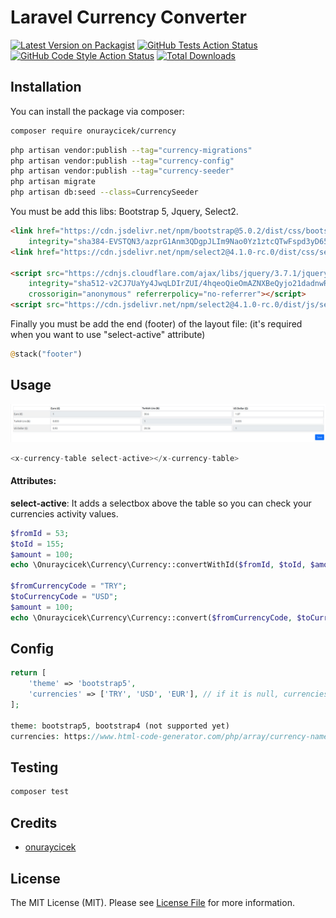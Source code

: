 # Laravel Currency Converter

[![Latest Version on Packagist](https://img.shields.io/packagist/v/onuraycicek/currency.svg?style=flat-square)](https://packagist.org/packages/onuraycicek/currency)
[![GitHub Tests Action Status](https://img.shields.io/github/actions/workflow/status/onuraycicek/currency/run-tests.yml?branch=main&label=tests&style=flat-square)](https://github.com/onuraycicek/currency/actions?query=workflow%3Arun-tests+branch%3Amain)
[![GitHub Code Style Action Status](https://img.shields.io/github/actions/workflow/status/onuraycicek/currency/fix-php-code-style-issues.yml?branch=main&label=code%20style&style=flat-square)](https://github.com/onuraycicek/currency/actions?query=workflow%3A"Fix+PHP+code+style+issues"+branch%3Amain)
[![Total Downloads](https://img.shields.io/packagist/dt/onuraycicek/currency.svg?style=flat-square)](https://packagist.org/packages/onuraycicek/currency)

## Installation

You can install the package via composer:

```bash
composer require onuraycicek/currency
```

```bash
php artisan vendor:publish --tag="currency-migrations"
php artisan vendor:publish --tag="currency-config"
php artisan vendor:publish --tag="currency-seeder"
php artisan migrate
php artisan db:seed --class=CurrencySeeder
```

You must be add this libs: Bootstrap 5, Jquery, Select2.

```html
<link href="https://cdn.jsdelivr.net/npm/bootstrap@5.0.2/dist/css/bootstrap.min.css" rel="stylesheet"
    integrity="sha384-EVSTQN3/azprG1Anm3QDgpJLIm9Nao0Yz1ztcQTwFspd3yD65VohhpuuCOmLASjC" crossorigin="anonymous">
<link href="https://cdn.jsdelivr.net/npm/select2@4.1.0-rc.0/dist/css/select2.min.css" rel="stylesheet" />

<script src="https://cdnjs.cloudflare.com/ajax/libs/jquery/3.7.1/jquery.min.js"
    integrity="sha512-v2CJ7UaYy4JwqLDIrZUI/4hqeoQieOmAZNXBeQyjo21dadnwR+8ZaIJVT8EE2iyI61OV8e6M8PP2/4hpQINQ/g=="
    crossorigin="anonymous" referrerpolicy="no-referrer"></script>
<script src="https://cdn.jsdelivr.net/npm/select2@4.1.0-rc.0/dist/js/select2.min.js"></script>
```

Finally you must be add the end (footer) of the layout file: (it's required when you want to use "select-active" attribute)
```php
@stack("footer")
```

## Usage

![Alt text](assets/preview.jpg)

```php
<x-currency-table select-active></x-currency-table>
```

#### **Attributes:**

__select-active__: It adds a selectbox above the table so you can check your currencies activity values.

```php
$fromId = 53;
$toId = 155;
$amount = 100;
echo \Onuraycicek\Currency\Currency::convertWithId($fromId, $toId, $amount);

$fromCurrencyCode = "TRY";
$toCurrencyCode = "USD";
$amount = 100;
echo \Onuraycicek\Currency\Currency::convert($fromCurrencyCode, $toCurrencyCode, $amount);
```

## Config

```php
return [
    'theme' => 'bootstrap5',
    'currencies' => ['TRY', 'USD', 'EUR'], // if it is null, currencies with status 1 will be shown. -> ('currencies' => null)
];

theme: bootstrap5, bootstrap4 (not supported yet)
currencies: https://www.html-code-generator.com/php/array/currency-names
```


## Testing

```bash
composer test
```

## Credits

-   [onuraycicek](https://github.com/onuraycicek)

## License

The MIT License (MIT). Please see [License File](LICENSE.md) for more information.
